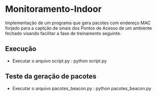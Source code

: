 # Monitoramento-Indoor

Implementação de um programa que gera pacotes com endereço MAC forjado para a captção de sinais dos Pontos de Acesso de um ambiente fechado visando facilitar a fase de treinamento seguinte.


Execução 
----

* Executar o arquivo script.py : python script.py


Teste da geração de pacotes
------

* Executar o arquivo pacotes_beacon.py : python pacotes_beacon.py
